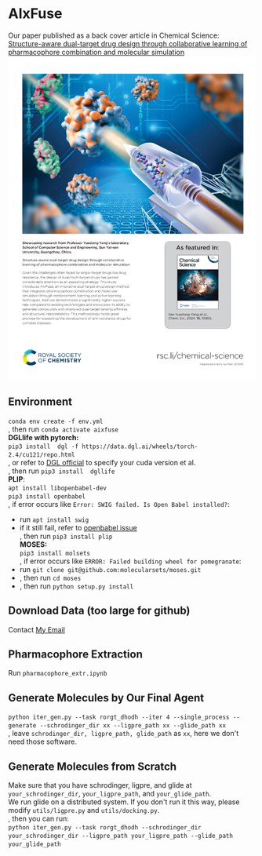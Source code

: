 # AIxFuse
Our paper published as a back cover article in Chemical Science:    
[Structure-aware dual-target drug design through collaborative learning of pharmacophore combination and molecular simulation](https://doi.org/10.1039/D4SC00094C)
![Cover](cover.jpg)
## Environment
`conda env create -f env.yml`   
, then run `conda activate aixfuse`    
**DGLlife with pytorch:**    
`pip3 install  dgl -f https://data.dgl.ai/wheels/torch-2.4/cu121/repo.html`    
, or refer to [DGL official](https://www.dgl.ai/pages/start.html) to specify your cuda version et al.   
, then run `pip3 install  dgllife`   
**PLIP**:   
`apt install libopenbabel-dev`    
`pip3 install openbabel`    
, if error occurs like `Error: SWIG failed. Is Open Babel installed?`:    
* run `apt install swig`    
* if it still fail, refer to [openbabel issue](https://github.com/openbabel/openbabel/issues/2408)   
, then run `pip3 install plip`    
**MOSES:**   
`pip3 install molsets`     
, if error occurs like `ERROR: Failed building wheel for pomegranate`:    
* run `git clone git@github.com:molecularsets/moses.git`    
* , then run `cd moses`    
* , then run `python setup.py install`    
## Download Data (too large for github)
Contact [My Email](chensh88@mail2.sysu.edu.cn)
## Pharmacophore Extraction
Run `pharmacophore_extr.ipynb`
## Generate Molecules by Our Final Agent
`python iter_gen.py --task rorgt_dhodh --iter 4 --single_process --generate --schrodinger_dir xx --ligpre_path xx --glide_path xx`   
, leave `schrodinger_dir, ligpre_path, glide_path` as `xx`, here we don't need those software. 
## Generate Molecules from Scratch
Make sure that you have schrodinger, ligpre, and glide at `your_schrodinger_dir`, `your_ligpre_path`, and `your_glide_path`.   
We run glide on a distributed system. If you don't run it this way, please modify `utils/ligpre.py` and `utils/docking.py`.   
, then you can run:   
`python iter_gen.py --task rorgt_dhodh --schrodinger_dir your_schrodinger_dir --ligpre_path your_ligpre_path --glide_path your_glide_path`   
